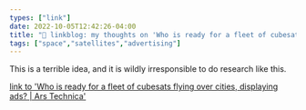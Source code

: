 ```yaml
---
types: ["link"]
date: 2022-10-05T12:42:26-04:00
title: "🔗 linkblog: my thoughts on 'Who is ready for a fleet of cubesats flying over cities, displaying ads? | Ars Technica'"
tags: ["space","satellites","advertising"]
---
```

This is a terrible idea, and it is wildly irresponsible to do research like this.
 

[link to 'Who is ready for a fleet of cubesats flying over cities, displaying ads? | Ars Technica'](https://arstechnica.com/science/2022/10/russian-space-scientists-have-the-worst-idea-ever-space-based-advertising/)
